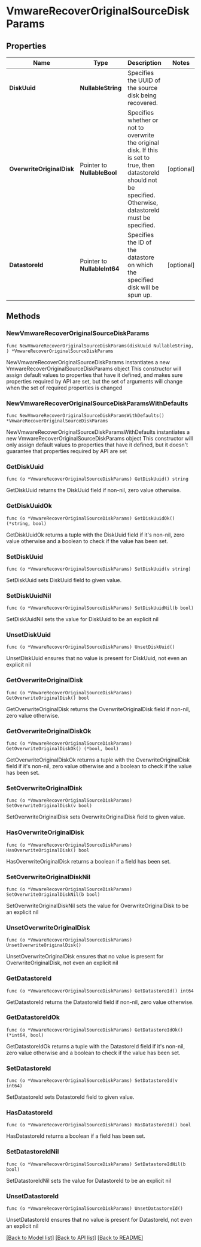 # VmwareRecoverOriginalSourceDiskParams

## Properties

Name | Type | Description | Notes
------------ | ------------- | ------------- | -------------
**DiskUuid** | **NullableString** | Specifies the UUID of the source disk being recovered. | 
**OverwriteOriginalDisk** | Pointer to **NullableBool** | Specifies whether or not to overwrite the original disk. If this is set to true, then datastoreId should not be specified. Otherwise, datastoreId must be specified. | [optional] 
**DatastoreId** | Pointer to **NullableInt64** | Specifies the ID of the datastore on which the specified disk will be spun up. | [optional] 

## Methods

### NewVmwareRecoverOriginalSourceDiskParams

`func NewVmwareRecoverOriginalSourceDiskParams(diskUuid NullableString, ) *VmwareRecoverOriginalSourceDiskParams`

NewVmwareRecoverOriginalSourceDiskParams instantiates a new VmwareRecoverOriginalSourceDiskParams object
This constructor will assign default values to properties that have it defined,
and makes sure properties required by API are set, but the set of arguments
will change when the set of required properties is changed

### NewVmwareRecoverOriginalSourceDiskParamsWithDefaults

`func NewVmwareRecoverOriginalSourceDiskParamsWithDefaults() *VmwareRecoverOriginalSourceDiskParams`

NewVmwareRecoverOriginalSourceDiskParamsWithDefaults instantiates a new VmwareRecoverOriginalSourceDiskParams object
This constructor will only assign default values to properties that have it defined,
but it doesn't guarantee that properties required by API are set

### GetDiskUuid

`func (o *VmwareRecoverOriginalSourceDiskParams) GetDiskUuid() string`

GetDiskUuid returns the DiskUuid field if non-nil, zero value otherwise.

### GetDiskUuidOk

`func (o *VmwareRecoverOriginalSourceDiskParams) GetDiskUuidOk() (*string, bool)`

GetDiskUuidOk returns a tuple with the DiskUuid field if it's non-nil, zero value otherwise
and a boolean to check if the value has been set.

### SetDiskUuid

`func (o *VmwareRecoverOriginalSourceDiskParams) SetDiskUuid(v string)`

SetDiskUuid sets DiskUuid field to given value.


### SetDiskUuidNil

`func (o *VmwareRecoverOriginalSourceDiskParams) SetDiskUuidNil(b bool)`

 SetDiskUuidNil sets the value for DiskUuid to be an explicit nil

### UnsetDiskUuid
`func (o *VmwareRecoverOriginalSourceDiskParams) UnsetDiskUuid()`

UnsetDiskUuid ensures that no value is present for DiskUuid, not even an explicit nil
### GetOverwriteOriginalDisk

`func (o *VmwareRecoverOriginalSourceDiskParams) GetOverwriteOriginalDisk() bool`

GetOverwriteOriginalDisk returns the OverwriteOriginalDisk field if non-nil, zero value otherwise.

### GetOverwriteOriginalDiskOk

`func (o *VmwareRecoverOriginalSourceDiskParams) GetOverwriteOriginalDiskOk() (*bool, bool)`

GetOverwriteOriginalDiskOk returns a tuple with the OverwriteOriginalDisk field if it's non-nil, zero value otherwise
and a boolean to check if the value has been set.

### SetOverwriteOriginalDisk

`func (o *VmwareRecoverOriginalSourceDiskParams) SetOverwriteOriginalDisk(v bool)`

SetOverwriteOriginalDisk sets OverwriteOriginalDisk field to given value.

### HasOverwriteOriginalDisk

`func (o *VmwareRecoverOriginalSourceDiskParams) HasOverwriteOriginalDisk() bool`

HasOverwriteOriginalDisk returns a boolean if a field has been set.

### SetOverwriteOriginalDiskNil

`func (o *VmwareRecoverOriginalSourceDiskParams) SetOverwriteOriginalDiskNil(b bool)`

 SetOverwriteOriginalDiskNil sets the value for OverwriteOriginalDisk to be an explicit nil

### UnsetOverwriteOriginalDisk
`func (o *VmwareRecoverOriginalSourceDiskParams) UnsetOverwriteOriginalDisk()`

UnsetOverwriteOriginalDisk ensures that no value is present for OverwriteOriginalDisk, not even an explicit nil
### GetDatastoreId

`func (o *VmwareRecoverOriginalSourceDiskParams) GetDatastoreId() int64`

GetDatastoreId returns the DatastoreId field if non-nil, zero value otherwise.

### GetDatastoreIdOk

`func (o *VmwareRecoverOriginalSourceDiskParams) GetDatastoreIdOk() (*int64, bool)`

GetDatastoreIdOk returns a tuple with the DatastoreId field if it's non-nil, zero value otherwise
and a boolean to check if the value has been set.

### SetDatastoreId

`func (o *VmwareRecoverOriginalSourceDiskParams) SetDatastoreId(v int64)`

SetDatastoreId sets DatastoreId field to given value.

### HasDatastoreId

`func (o *VmwareRecoverOriginalSourceDiskParams) HasDatastoreId() bool`

HasDatastoreId returns a boolean if a field has been set.

### SetDatastoreIdNil

`func (o *VmwareRecoverOriginalSourceDiskParams) SetDatastoreIdNil(b bool)`

 SetDatastoreIdNil sets the value for DatastoreId to be an explicit nil

### UnsetDatastoreId
`func (o *VmwareRecoverOriginalSourceDiskParams) UnsetDatastoreId()`

UnsetDatastoreId ensures that no value is present for DatastoreId, not even an explicit nil

[[Back to Model list]](../README.md#documentation-for-models) [[Back to API list]](../README.md#documentation-for-api-endpoints) [[Back to README]](../README.md)


